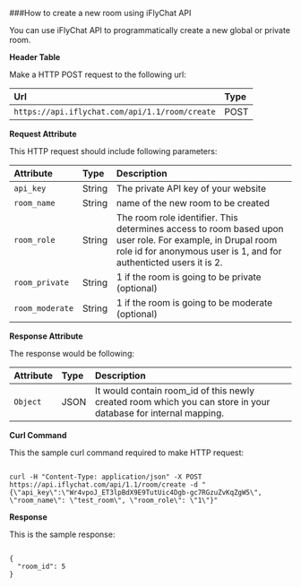 ###How to create a new room using iFlyChat API

You can use iFlyChat API to programmatically create a new global or private room.

**Header Table**

Make a HTTP POST request to the following url:

| Url        | Type           |
| :------------- |:------------- |
| `https://api.iflychat.com/api/1.1/room/create` | POST |

**Request Attribute**

This HTTP request should include following parameters:

| Attribute        | Type          | Description |
| :------------- |:------------- | :-------------|
| `api_key` | String | The private API key of your website |
| `room_name` | String | name of the new room to be created |
| `room_role` | String | The room role identifier. This determines access to room based upon user role. For example, in Drupal room role id for anonymous user is 1, and for authenticted users it is 2. |
| `room_private` | String | 1 if the room is going to be private (optional) |
| `room_moderate` | String | 1 if the room is going to be moderate (optional) |

**Response Attribute**

The response would be following:

| Attribute        | Type          | Description |
| :------------- |:------------- | :-------------|
| `Object` | JSON | It would contain room_id of this newly created room which you can store in your database for internal mapping. |

**Curl Command**

This the sample curl command required to make HTTP request:

~~~

curl -H "Content-Type: application/json" -X POST https://api.iflychat.com/api/1.1/room/create -d "{\"api_key\":\"Wr4vpoJ_ET3lpBdX9E9TutUic4Dgb-gc7RGzuZvKqZgW5\", \"room_name\": \"test_room\", \"room_role\": \"1\"}"

~~~

**Response**

This is the sample response:

~~~

{
  "room_id": 5
}

~~~
